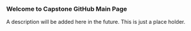 ### Welcome to Capstone GitHub Main Page
A description will be added here in the future. This is just a place holder.
